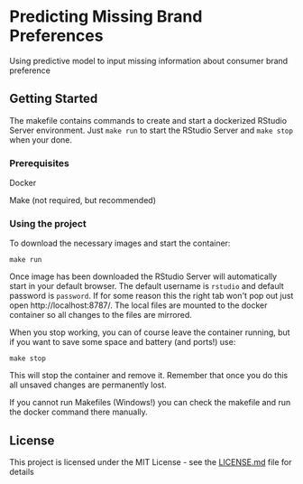 # Predicting Missing Brand Preferences

Using predictive model to input missing information about consumer brand preference

## Getting Started

The makefile contains commands to create and start a dockerized RStudio Server environment.
Just ```make run``` to start the RStudio Server and ```make stop``` when your done.

### Prerequisites

Docker

Make (not required, but recommended)

### Using the project

To download the necessary images and start the container:

```
make run
```

Once image has been downloaded the RStudio Server will automatically start
in your default browser. The default username is ```rstudio``` and default password is ```password```. If for some reason this the right tab won't pop out just open http://localhost:8787/. The local files are mounted to the docker container so all changes to the files are mirrored.

When you stop working, you can of course leave the container running, but
if you want to save some space and battery (and ports!) use:

```
make stop
```

This will stop the container and remove it. Remember that once you do this
all unsaved changes are permanently lost.

If you cannot run Makefiles (Windows!) you can check the makefile and
run the docker command there manually.

## License

This project is licensed under the MIT License - see the [LICENSE.md](LICENSE.md) file for details

